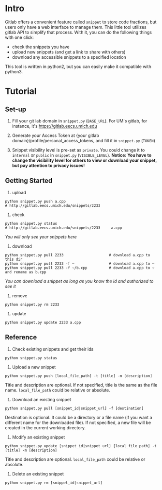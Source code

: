 # Intro
Gitlab offers a convenient feature called `snippet` to store code fractions, but users only have a web interface to manage them. This little tool utilizes gitlab API to simplify that process. With it, you can do the following things with one click:
* check the snippets you have
* upload new snippets (and get a link to share with others)
* download any accessible snippets to a specified location

This tool is written in python2, but you can easily make it compatible with python3.

# Tutorial
## Set-up
1. Fill your git lab domain in `snippet.py` (`BASE_URL`). For UM's gitlab, for instance, it's https://gitlab.eecs.umich.edu

1. Generate your Access Token at {your gitlab domain}/profile/personal_access_tokens, and fill it in `snippet.py` (`TOKEN`)

1. Snippet visibility level is pre-set as `private`. You could change it to `internal` or `public` in `snippet.py` (`VISIBLE_LEVEL`).
**Notice: You have to change the visibility level for others to view or download your snippet, but pay attention to privacy issues!**

## Getting Started
1. upload
```
python snippet.py push a.cpp
# http://gitlab.eecs.umich.edu/snippets/2233
```
1. check
```
python snippet.py status
# http://gitlab.eecs.umich.edu/snippets/2233     a.cpp
```
*You will only see your snippets here*
1. download
```
python snippet.py pull 2233                     # download a.cpp to this dir
python snippet.py pull 2233 -f ~                # download a.cpp to ~
python snippet.py pull 2233 -f ~/b.cpp          # download a.cpp to ~ and rename as b.cpp
```
*You can download a snippet as long as you know the id and authorized to see it*
1. remove
```
python snippet.py rm 2233
```
1. update
```
python snippet.py update 2233 a.cpp
```

## Reference
1. Check existing snippets and get their ids
```
python snippet.py status
```

1. Upload a new snippet
```
python snippet.py push [local_file_path] -t [title] -m [description]
```
Title and description are optional. If not specified, title is the same as the file name. `local_file_path` could be relative or absolute.

1. Download an existing snippet
```
python snippet.py pull [snippet_id|snippet_url] -f [destination]
```
Destination is optional. It could be a directory or a file name (if you want a different name for the downloaded file). If not specified, a new file will be created in the current working directory.

1. Modify an existing snippet
```
python snippet.py update [snippet_id|snippet_url] [local_file_path] -t [title] -m [description]
```
Title and description are optional. `local_file_path` could be relative or absolute.

1. Delete an existing snippet
```
python snippet.py rm [snippet_id|snippet_url]
```
